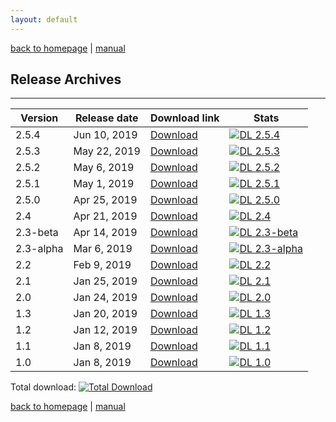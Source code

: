 ```yaml
---
layout: default
---
```

[back to homepage](./) | [manual](./manual.md)

## Release Archives
***

| Version     | Release date | Download link         | Stats |
|-------------|--------------|-----------------------|-------|
| 2.5.4       | Jun 10, 2019 | [Download][2.5.4]     | [![DL 2.5.4][Badge-2.5.4]][Link-2.5.4] |
| 2.5.3       | May 22, 2019 | [Download][2.5.3]     | [![DL 2.5.3][Badge-2.5.3]][Link-2.5.3] |
| 2.5.2       | May 6, 2019  | [Download][2.5.2]     | [![DL 2.5.2][Badge-2.5.2]][Link-2.5.2] |
| 2.5.1       | May 1, 2019  | [Download][2.5.1]     | [![DL 2.5.1][Badge-2.5.1]][Link-2.5.1] |
| 2.5.0       | Apr 25, 2019 | [Download][2.5.0]     | [![DL 2.5.0][Badge-2.5.0]][Link-2.5.0] |
| 2.4         | Apr 21, 2019 | [Download][2.4]       | [![DL 2.4][Badge-2.4]][Link-2.4] |
| 2.3-beta    | Apr 14, 2019 | [Download][2.3-beta]  | [![DL 2.3-beta][Badge-2.3-beta]][Link-2.3-beta] |
| 2.3-alpha   | Mar 6, 2019  | [Download][2.3-alpha] | [![DL 2.3-alpha][Badge-2.3-alpha]][Link-2.3-alpha] |
| 2.2         | Feb 9, 2019  | [Download][2.2]       | [![DL 2.2][Badge-2.2]][Link-2.2] |
| 2.1         | Jan 25, 2019 | [Download][2.1]       | [![DL 2.1][Badge-2.1]][Link-2.1] |
| 2.0         | Jan 24, 2019 | [Download][2.0]       | [![DL 2.0][Badge-2.0]][Link-2.0] |
| 1.3         | Jan 20, 2019 | [Download][1.3]       | [![DL 1.3][Badge-1.3]][Link-1.3] |
| 1.2         | Jan 12, 2019 | [Download][1.2]       | [![DL 1.2][Badge-1.2]][Link-1.2] |
| 1.1         | Jan 8, 2019  | [Download][1.1]       | [![DL 1.1][Badge-1.1]][Link-1.1] |
| 1.0         | Jan 8, 2019  | [Download][1.0]       | [![DL 1.0][Badge-1.0]][Link-1.0] |

Total download: [![Total Download][Badge-TotalDL]][Link-TotalDL]

[2.5.4]: https://github.com/OctaDist/OctaDist/releases/tag/v.2.5.4
[2.5.3]: https://github.com/OctaDist/OctaDist/releases/tag/v.2.5.3
[2.5.2]: https://github.com/OctaDist/OctaDist/releases/tag/v.2.5.2
[2.5.1]: https://github.com/OctaDist/OctaDist/releases/tag/v.2.5.1
[2.5.0]: https://github.com/OctaDist/OctaDist/releases/tag/v.2.5.0
[2.4]: https://github.com/OctaDist/OctaDist/releases/tag/v.2.4
[2.3-beta]: https://github.com/OctaDist/OctaDist/releases/tag/v.2.3-beta
[2.3-alpha]: https://github.com/OctaDist/OctaDist/releases/tag/v.2.3-alpha
[2.2]: https://github.com/OctaDist/OctaDist/releases/tag/v.2.2
[2.1]: https://github.com/OctaDist/OctaDist/releases/tag/v.2.1
[2.0]: https://github.com/OctaDist/OctaDist/releases/tag/v.2.0
[1.3]: https://github.com/OctaDist/OctaDist/releases/tag/v.1.3
[1.2]: https://github.com/OctaDist/OctaDist/releases/tag/v.1.2
[1.1]: https://github.com/OctaDist/OctaDist/releases/tag/v.1.1
[1.0]: https://github.com/OctaDist/OctaDist/releases/tag/v.1.0

[Total Download]: https://github.com/OctaDist/OctaDist/releases

[Badge-2.5.4]: https://img.shields.io/github/downloads/OctaDist/OctaDist/v.2.5.4/total.svg
[Link-2.5.4]: https://github.com/OctaDist/OctaDist/releases/tag/v.2.5.4
[Badge-2.5.3]: https://img.shields.io/github/downloads/OctaDist/OctaDist/v.2.5.3/total.svg
[Link-2.5.3]: https://github.com/OctaDist/OctaDist/releases/tag/v.2.5.3
[Badge-2.5.2]: https://img.shields.io/github/downloads/OctaDist/OctaDist/v.2.5.2/total.svg
[Link-2.5.2]: https://github.com/OctaDist/OctaDist/releases/tag/v.2.5.2
[Badge-2.5.1]: https://img.shields.io/github/downloads/OctaDist/OctaDist/v.2.5.1/total.svg
[Link-2.5.1]: https://github.com/OctaDist/OctaDist/releases/tag/v.2.5.1
[Badge-2.5.0]: https://img.shields.io/github/downloads/OctaDist/OctaDist/v.2.5.0/total.svg
[Link-2.5.0]: https://github.com/OctaDist/OctaDist/releases/tag/v.2.5.0
[Badge-2.4]: https://img.shields.io/github/downloads/OctaDist/OctaDist/v.2.4/total.svg
[Link-2.4]: https://github.com/OctaDist/OctaDist/releases/tag/v.2.4
[Badge-2.3-beta]: https://img.shields.io/github/downloads/OctaDist/OctaDist/v.2.3-beta/total.svg
[Link-2.3-beta]: https://github.com/OctaDist/OctaDist/releases/tag/v.2.3-beta
[Badge-2.3-alpha]: https://img.shields.io/github/downloads/OctaDist/OctaDist/v.2.3-alpha/total.svg
[Link-2.3-alpha]: https://github.com/OctaDist/OctaDist/releases/tag/v.2.3-alpha
[Badge-2.2]: https://img.shields.io/github/downloads/OctaDist/OctaDist/v.2.2/total.svg
[Link-2.2]: https://github.com/OctaDist/OctaDist/releases/tag/v.2.2
[Badge-2.1]: https://img.shields.io/github/downloads/OctaDist/OctaDist/v.2.1/total.svg
[Link-2.1]: https://github.com/OctaDist/OctaDist/releases/tag/v.2.1
[Badge-2.0]: https://img.shields.io/github/downloads/OctaDist/OctaDist/v.2.0/total.svg
[Link-2.0]: https://github.com/OctaDist/OctaDist/releases/tag/v.2.0
[Badge-1.3]: https://img.shields.io/github/downloads/OctaDist/OctaDist/v.1.3/total.svg
[Link-1.3]: https://github.com/OctaDist/OctaDist/releases/tag/v.1.3
[Badge-1.2]: https://img.shields.io/github/downloads/OctaDist/OctaDist/v.1.2/total.svg
[Link-1.2]: https://github.com/OctaDist/OctaDist/releases/tag/v.1.2
[Badge-1.1]: https://img.shields.io/github/downloads/OctaDist/OctaDist/v.1.1/total.svg
[Link-1.1]: https://github.com/OctaDist/OctaDist/releases/tag/v.1.1
[Badge-1.0]: https://img.shields.io/github/downloads/OctaDist/OctaDist/v.1.0/total.svg
[Link-1.0]: https://github.com/OctaDist/OctaDist/releases/tag/v.1.0

[Badge-TotalDL]: https://img.shields.io/github/downloads/OctaDist/OctaDist/total.svg
[Link-TotalDL]: https://github.com/OctaDist/OctaDist/releases


[back to homepage](./) | [manual](./manual.md)
